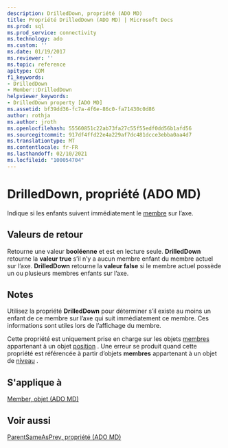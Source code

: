 ```yaml
---
description: DrilledDown, propriété (ADO MD)
title: Propriété DrilledDown (ADO MD) | Microsoft Docs
ms.prod: sql
ms.prod_service: connectivity
ms.technology: ado
ms.custom: ''
ms.date: 01/19/2017
ms.reviewer: ''
ms.topic: reference
apitype: COM
f1_keywords:
- DrilledDown
- Member::DrilledDown
helpviewer_keywords:
- DrilledDown property [ADO MD]
ms.assetid: bf39dd36-fc7a-4f6e-86c0-fa71430c0d86
author: rothja
ms.author: jroth
ms.openlocfilehash: 55560851c22ab73fa27c55f55edf0dd56b1afd56
ms.sourcegitcommit: 917df4ffd22e4a229af7dc481dcce3ebba0aa4d7
ms.translationtype: MT
ms.contentlocale: fr-FR
ms.lasthandoff: 02/10/2021
ms.locfileid: "100054704"
---
```

# <a name="drilleddown-property-ado-md"></a>DrilledDown, propriété (ADO MD)
Indique si les enfants suivent immédiatement le [membre](./member-object-ado-md.md) sur l’axe.  
  
## <a name="return-values"></a>Valeurs de retour  
 Retourne une valeur **booléenne** et est en lecture seule. **DrilledDown** retourne la **valeur true** s’il n’y a aucun membre enfant du membre actuel sur l’axe. **DrilledDown** retourne la **valeur false** si le membre actuel possède un ou plusieurs membres enfants sur l’axe.  
  
## <a name="remarks"></a>Notes  
 Utilisez la propriété **DrilledDown** pour déterminer s’il existe au moins un enfant de ce membre sur l’axe qui suit immédiatement ce membre. Ces informations sont utiles lors de l’affichage du membre.  
  
 Cette propriété est uniquement prise en charge sur les objets [membres](./member-object-ado-md.md) appartenant à un objet [position](./position-object-ado-md.md) . Une erreur se produit quand cette propriété est référencée à partir d’objets **membres** appartenant à un objet de [niveau](./level-object-ado-md.md) .  
  
## <a name="applies-to"></a>S'applique à  
 [Member, objet (ADO MD)](./member-object-ado-md.md)  
  
## <a name="see-also"></a>Voir aussi  
 [ParentSameAsPrev, propriété (ADO MD)](./parentsameasprev-property-ado-md.md)